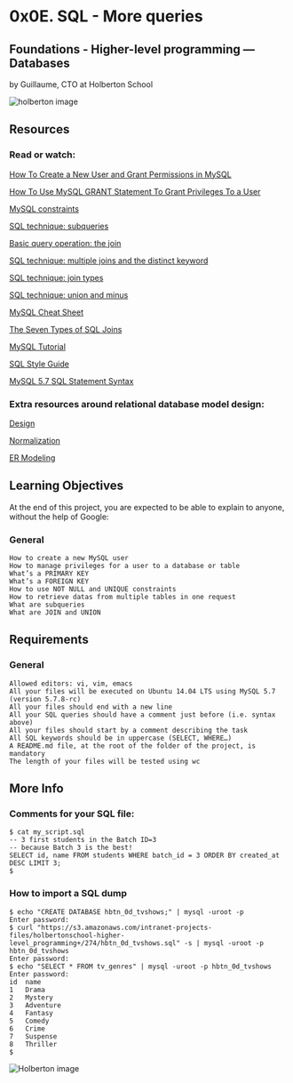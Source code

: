 # 0x0E. SQL - More queries

## Foundations - Higher-level programming ― Databases

by Guillaume, CTO at Holberton School

![holberton image](https://s3.amazonaws.com/intranet-projects-files/holbertonschool-higher-level_programming+/274/66988091.jpg)

## Resources

### Read or watch:

[How To Create a New User and Grant Permissions in MySQL](https://www.digitalocean.com/community/tutorials/how-to-create-a-new-user-and-grant-permissions-in-mysql)

[How To Use MySQL GRANT Statement To Grant Privileges To a User](https://www.mysqltutorial.org/mysql-grant.aspx)

[MySQL constraints](http://zetcode.com/mysql/constraints/)

[SQL technique: subqueries](https://web.csulb.edu/colleges/coe/cecs/dbdesign/dbdesign.php?page=sql/subqueries.php)

[Basic query operation: the join](https://web.csulb.edu/colleges/coe/cecs/dbdesign/dbdesign.php?page=sql/join.php)

[SQL technique: multiple joins and the distinct keyword](https://web.csulb.edu/colleges/coe/cecs/dbdesign/dbdesign.php?page=sql/multijoin.php)

[SQL technique: join types](https://web.csulb.edu/colleges/coe/cecs/dbdesign/dbdesign.php?page=sql/jointypes.php)

[SQL technique: union and minus](https://web.csulb.edu/colleges/coe/cecs/dbdesign/dbdesign.php?page=sql/setops.php)

[MySQL Cheat Sheet](https://intellipaat.com/mediaFiles/2019/02/SQL-Commands-Cheat-Sheet.pdf)

[The Seven Types of SQL Joins](https://tableplus.com/blog/2018/09/a-beginners-guide-to-seven-types-of-sql-joins.html)

[MySQL Tutorial](https://www.youtube.com/watch?v=yPu6qV5byu4)

[SQL Style Guide](https://www.sqlstyle.guide/)

[MySQL 5.7 SQL Statement Syntax](https://dev.mysql.com/doc/refman/5.7/en/sql-statements.html)

### Extra resources around relational database model design:

[Design](https://www.guru99.com/database-design.html)

[Normalization](https://www.guru99.com/database-normalization.html)

[ER Modeling](https://www.guru99.com/er-modeling.html)

## Learning Objectives

At the end of this project, you are expected to be able to explain to anyone, without the help of Google:

### General

    How to create a new MySQL user
    How to manage privileges for a user to a database or table
    What’s a PRIMARY KEY
    What’s a FOREIGN KEY
    How to use NOT NULL and UNIQUE constraints
    How to retrieve datas from multiple tables in one request
    What are subqueries
    What are JOIN and UNION

## Requirements
### General

    Allowed editors: vi, vim, emacs
    All your files will be executed on Ubuntu 14.04 LTS using MySQL 5.7 (version 5.7.8-rc)
    All your files should end with a new line
    All your SQL queries should have a comment just before (i.e. syntax above)
    All your files should start by a comment describing the task
    All SQL keywords should be in uppercase (SELECT, WHERE…)
    A README.md file, at the root of the folder of the project, is mandatory
    The length of your files will be tested using wc

## More Info
### Comments for your SQL file:
```
$ cat my_script.sql
-- 3 first students in the Batch ID=3
-- because Batch 3 is the best!
SELECT id, name FROM students WHERE batch_id = 3 ORDER BY created_at DESC LIMIT 3;
$
```
### How to import a SQL dump
```
$ echo "CREATE DATABASE hbtn_0d_tvshows;" | mysql -uroot -p
Enter password:
$ curl "https://s3.amazonaws.com/intranet-projects-files/holbertonschool-higher-level_programming+/274/hbtn_0d_tvshows.sql" -s | mysql -uroot -p hbtn_0d_tvshows
Enter password:
$ echo "SELECT * FROM tv_genres" | mysql -uroot -p hbtn_0d_tvshows
Enter password:
id  name
1   Drama
2   Mystery
3   Adventure
4   Fantasy
5   Comedy
6   Crime
7   Suspense
8   Thriller
$
```
![Holberton image](/home/sebastian/Pictures/bc2575fee3303b731031.png)
